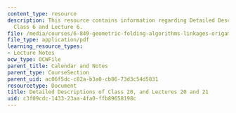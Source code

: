 ```yaml
---
content_type: resource
description: This resource contains information regarding Detailed Descriptions of
  Class 6 and Lecture 6.
file: /media/courses/6-849-geometric-folding-algorithms-linkages-origami-polyhedra-fall-2012/c3f09cdc143323aa4fa0ffb89658198c_MIT6_849F12_desc20.pdf
file_type: application/pdf
learning_resource_types:
- Lecture Notes
ocw_type: OCWFile
parent_title: Calendar and Notes
parent_type: CourseSection
parent_uid: ac06f5dc-c82a-b3a0-cb86-73d3c54d5831
resourcetype: Document
title: Detailed Descriptions of Class 20, and Lectures 20 and 21
uid: c3f09cdc-1433-23aa-4fa0-ffb89658198c
---
```

